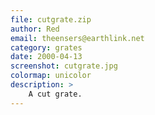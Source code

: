 ```yaml
---
file: cutgrate.zip
author: Red
email: theensers@earthlink.net
category: grates
date: 2000-04-13
screenshot: cutgrate.jpg
colormap: unicolor
description: >
    A cut grate.
---
```

